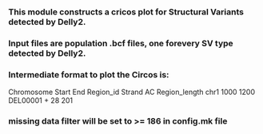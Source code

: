 ### This module constructs a cricos plot for Structural Variants detected by Delly2.

### Input files are population .bcf files, one forevery SV type detected by Delly2.

### Intermediate format to plot the Circos is:
Chromosome	Start	End	Region_id	Strand	AC	Region_length
chr1	1000	1200	DEL00001	+	28	201

### missing data filter will be set to >= 186 in config.mk file
